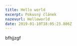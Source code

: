 ```yaml
---
title: Hello world
excerpt: Pokusný článek
nazevurl: Helloworld
date: 2019-01-10T18:05:23.806Z
---
```

bfhjjzgf
